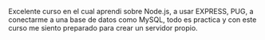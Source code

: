 Excelente curso en el cual aprendi sobre Node.js, a usar EXPRESS, PUG, a conectarme a una base de datos como MySQL, todo es practica y con este curso me siento preparado para crear un servidor propio.
